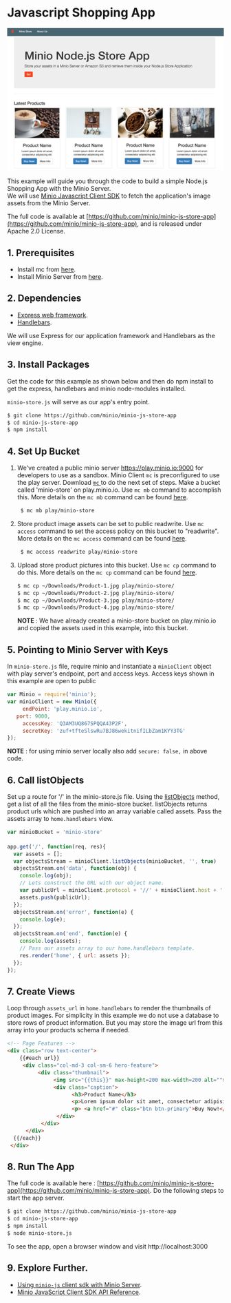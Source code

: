 # Javascript Shopping App

![minio_JS1](https://github.com/minio/minio-js-store-app/blob/master/docs/screenshots/minio-JS1.png?raw=true)

This example will guide you through the code to build a simple Node.js Shopping App with the Minio Server.  
We will use [Minio Javascript Client SDK](https://docs.minio.io/docs/javascript-client-quickstart-guide) to fetch the application's image assets from the Minio Server. 

The full code is available at  [https://github.com/minio/minio-js-store-app](https://github.com/minio/minio-js-store-app), and is released under Apache 2.0 License.

## 1. Prerequisites
* Install mc  from [here](https://docs.minio.io/docs/minio-client-quick-start-guide).
* Install Minio Server from [here](https://docs.minio.io/docs/minio ).

## 2. Dependencies
* [Express web framework](http://expressjs.com).
* [Handlebars](http://handlebarsjs.com). 

We will use Express for our application framework and Handlebars as the view engine.

## 3. Install Packages

Get the code for this example as shown below and then do npm install to get the express, handlebars and minio node-modules installed. 

`minio-store.js` will serve as our app's entry point.
```sh
$ git clone https://github.com/minio/minio-js-store-app
$ cd minio-js-store-app
$ npm install
```
##  4. Set Up Bucket

1. We've created a public minio server https://play.minio.io:9000 for developers to use as a sandbox. Minio Client `mc` is  preconfigured to use the play server. Download [ `mc` ](https://docs.minio.io/docs/minio-client-quick-start-guide) to do the next set of steps.
Make a bucket called 'minio-store' on play.minio.io. Use `mc mb` command to accomplish this. More details on the `mc mb` command can be found [here](https://docs.minio.io/docs/minio-client-complete-guide#mb).

   ```sh
    $ mc mb play/minio-store
   ```
2. Store product image assets can be set to public readwrite.  Use `mc access` command to set the access policy on this bucket to "readwrite". More details on the `mc access` command can be found [here](https://docs.minio.io/docs/minio-client-complete-guide#access).
   ```sh
    $ mc access readwrite play/minio-store
   ```
3. Upload store product pictures into this bucket.  Use `mc cp`  command to do this. More details on the `mc cp` command can be found [here](https://docs.minio.io/docs/minio-client-complete-guide#cp).
   ```sh
   $ mc cp ~/Downloads/Product-1.jpg play/minio-store/
   $ mc cp ~/Downloads/Product-2.jpg play/minio-store/
   $ mc cp ~/Downloads/Product-3.jpg play/minio-store/
   $ mc cp ~/Downloads/Product-4.jpg play/minio-store/
   ```
   **NOTE** : We have already created a minio-store bucket on play.minio.io and copied the assets used in this example, into this bucket.

## 5. Pointing to Minio Server with Keys

In `minio-store.js` file, require minio and instantiate a `minioClient` object with play server's endpoint, port and access keys. Access keys shown in this example are open to public
```js
var Minio = require('minio');
var minioClient = new Minio({
 	 endPoint: 'play.minio.io',
   port: 9000,
	 accessKey: 'Q3AM3UQ867SPQQA43P2F',
	 secretKey: 'zuf+tfteSlswRu7BJ86wekitnifILbZam1KYY3TG'
});
```
**NOTE** : for using minio server locally also add ``secure: false,`` in above code.

## 6. Call listObjects

Set up a route for '/' in the minio-store.js file. Using the [listObjects](https://docs.minio.io/docs/javascript-client-api-guide#listObjects) method, get a list of all the files from the minio-store bucket. listObjects returns product urls which are pushed into an array variable called assets. Pass the assets array to `home.handlebars` view. 
```js
var minioBucket = 'minio-store'

app.get('/', function(req, res){
  var assets = [];
  var objectsStream = minioClient.listObjects(minioBucket, '', true)
  objectsStream.on('data', function(obj) {
    console.log(obj);
    // Lets construct the URL with our object name.
    var publicUrl = minioClient.protocol + '//' + minioClient.host + ':' + minioClient.port + '/' + minioBucket + '/' + obj.name
    assets.push(publicUrl);
  });
  objectsStream.on('error', function(e) {
    console.log(e);
  });
  objectsStream.on('end', function(e) {
    console.log(assets);
    // Pass our assets array to our home.handlebars template.
    res.render('home', { url: assets });
  });
});
```

## 7. Create Views

Loop through `assets_url` in `home.handlebars` to render the thumbnails of product images. For simplicity in this example we do not use a database to store rows of product information. But you may store the image url from this array into your products schema if needed.
```html
<!-- Page Features -->
<div class="row text-center">
	{{#each url}}
     <div class="col-md-3 col-sm-6 hero-feature">
          <div class="thumbnail">
               <img src="{{this}}" max-height=200 max-width=200 alt="">
               <div class="caption">
                     <h3>Product Name</h3>
                     <p>Lorem ipsum dolor sit amet, consectetur adipisicing elit.</p>
                     <p> <a href="#" class="btn btn-primary">Buy Now!</a> <a href="#" class="btn btn-default">More Info</a> </p>
                </div>
           </div>
      </div>
  {{/each}}   
 </div>
```
## 8. Run The App
The full code is available here :  [https://github.com/minio/minio-js-store-app](https://github.com/minio/minio-js-store-app).  Do the following steps to start the app server.
  ```sh
  $ git clone https://github.com/minio/minio-js-store-app
  $ cd minio-js-store-app
  $ npm install
  $ node minio-store.js
  ```
  To see the app, open a browser window and visit http://localhost:3000

## 9.  Explore Further.

- [Using `minio-js` client sdk with Minio Server](https://docs.minio.io/docs/javascript-client-quickstart-guide). 
- [Minio JavaScript Client SDK API Reference](https://docs.minio.io/docs/javascript-client-api-reference).
  
